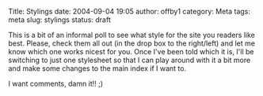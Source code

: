 Title: Stylings
date: 2004-09-04 19:05
author: offby1
category: Meta
tags: meta
slug: stylings
status: draft

This is a bit of an informal poll to see what style for the site you readers like best. Please, check them all out (in the drop box to the right/left) and let me know which one works nicest for you. Once I\'ve been told which it is, I\'ll be switching to just one stylesheet so that I can play around with it a bit more and make some changes to the main index if I want to.

I want comments, damn it!! ;)
